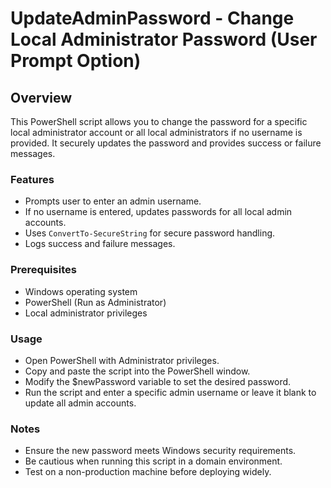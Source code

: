 # UpdateAdminPassword - Change Local Administrator Password (User Prompt Option)

## Overview

This PowerShell script allows you to change the password for a specific local administrator account or all local administrators if no username is provided. It securely updates the password and provides success or failure messages.

### Features

- Prompts user to enter an admin username.
- If no username is entered, updates passwords for all local admin accounts.
- Uses `ConvertTo-SecureString` for secure password handling.
- Logs success and failure messages.

### Prerequisites

- Windows operating system
- PowerShell (Run as Administrator)
- Local administrator privileges

### Usage

- Open PowerShell with Administrator privileges.
- Copy and paste the script into the PowerShell window.
- Modify the $newPassword variable to set the desired password.
- Run the script and enter a specific admin username or leave it blank to update all admin accounts.

### Notes

- Ensure the new password meets Windows security requirements.
- Be cautious when running this script in a domain environment.
- Test on a non-production machine before deploying widely.
